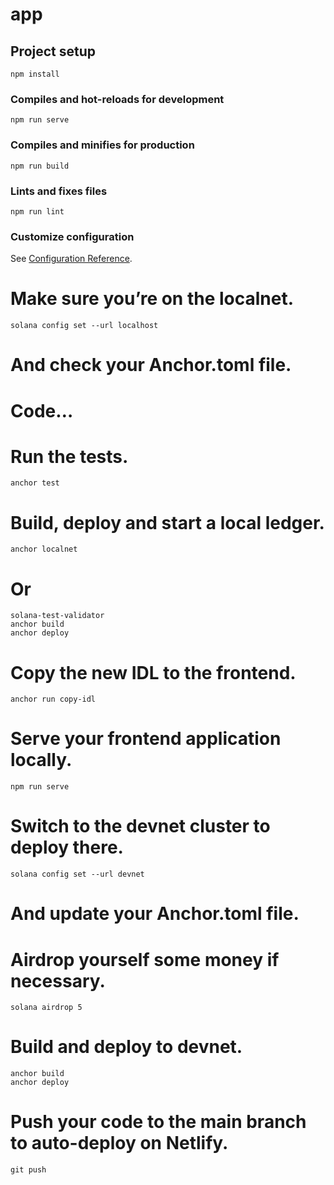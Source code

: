 # app

## Project setup
```
npm install
```

### Compiles and hot-reloads for development
```
npm run serve
```

### Compiles and minifies for production
```
npm run build
```

### Lints and fixes files
```
npm run lint
```

### Customize configuration
See [Configuration Reference](https://cli.vuejs.org/config/).


# Make sure you’re on the localnet.
```
solana config set --url localhost
```
# And check your Anchor.toml file.

# Code…

# Run the tests.
```
anchor test
```

# Build, deploy and start a local ledger.
```
anchor localnet
```
# Or
```
solana-test-validator
anchor build
anchor deploy
```

# Copy the new IDL to the frontend.
```
anchor run copy-idl
```

# Serve your frontend application locally.
```
npm run serve
```

# Switch to the devnet cluster to deploy there.
```
solana config set --url devnet
```

# And update your Anchor.toml file.

# Airdrop yourself some money if necessary.
```
solana airdrop 5
```

# Build and deploy to devnet.
```
anchor build
anchor deploy
```

# Push your code to the main branch to auto-deploy on Netlify.
```
git push
```
